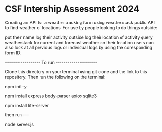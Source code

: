 # CSF Intership Assessment 2024

Creating an API for a weather tracking form using weatherstack public API to find weather of locations, For use by people looking to do things outside:

put their name
log their activity outside
log their location of activity
query weatherstack for current and forecast weather on their location
users can also look at all previous logs or individual logs by using the coresponding form ID.


------------------ To run ---------------------

Clone this directory on your terminal using git clone and the link to this repository. Then run the following on the terminal:

npm init -y

npm install express body-parser axios sqlite3

npm install lite-server

then run ---

node server.js


